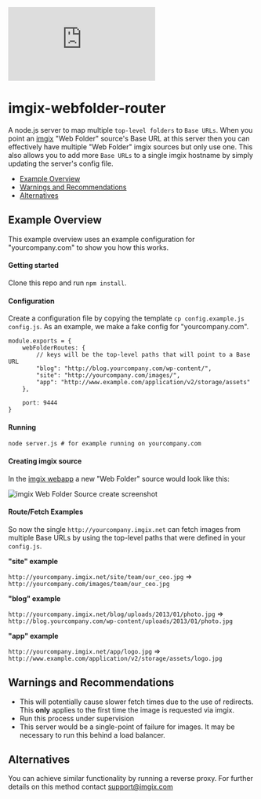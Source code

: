 ![imgix logo](https://assets.imgix.net/imgix-logo-web-2014.pdf?page=2&fm=png&w=200&h=200)

imgix-webfolder-router
======================

A node.js server to map multiple `top-level folders` to `Base URLs`. When you point an [imgix](http://www.imgix.com) "Web Folder" source's Base URL at this server then you can effectively have multiple "Web Folder" imgix sources but only use one. This also allows you to add more `Base URLs` to a single imgix hostname by simply updating the server's config file.

* [Example Overview](#example-overview)
* [Warnings and Recommendations](#warnings-recs)
* [Alternatives](#alts)

<a name="getting-started"></a>
Example Overview
----------------

This example overview uses an example configuration for "yourcompany.com" to show you how this works.

#### Getting started

Clone this repo and run `npm install`.

#### Configuration

Create a configuration file by copying the template `cp config.example.js config.js`. As an example, we make a fake config for "yourcompany.com".

    module.exports = {
        webFolderRoutes: {
            // keys will be the top-level paths that will point to a Base URL
            "blog": "http://blog.yourcompany.com/wp-content/",
            "site": "http://yourcompany.com/images/",
            "app": "http://www.example.com/application/v2/storage/assets"
        },

        port: 9444
    }

#### Running

`node server.js # for example running on yourcompany.com`

#### Creating imgix source

In the [imgix webapp](https://webapp.imgix.com/add_source) a new "Web Folder" source would look like this:

![imgix Web Folder Source create screenshot](http://jackangers.imgix.net/source_webfolder_multi3.png)

#### Route/Fetch Examples

So now the single `http://yourcompany.imgix.net` can fetch images from multiple Base URLs by using the top-level paths that were defined in your `config.js`.

**"site" example**

`http://yourcompany.imgix.net/site/team/our_ceo.jpg` => `http://yourcompany.com/images/team/our_ceo.jpg`

**"blog" example**

`http://yourcompany.imgix.net/blog/uploads/2013/01/photo.jpg` => `http://blog.yourcompany.com/wp-content/uploads/2013/01/photo.jpg`

**"app" example**

`http://yourcompany.imgix.net/app/logo.jpg` => `http://www.example.com/application/v2/storage/assets/logo.jpg`

<a name="warnings-recs"></a>
Warnings and Recommendations
----------------------------

* This will potentially cause slower fetch times due to the use of redirects. This **only** applies to the first time the image is requested via imgix.
* Run this process under supervision
* This server would be a single-point of failure for images. It may be necessary to run this behind a load balancer.


<a name="alts"></a>
Alternatives
------------
You can achieve similar functionality by running a reverse proxy. For further details on this method contact [support@imgix.com](mailto:support@imgix.com)